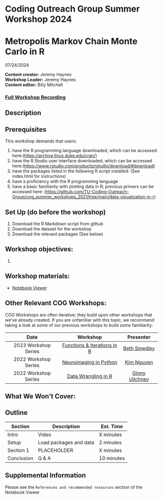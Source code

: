 # Coding Outreach Group Summer Workshop 2024
# Metropolis Markov Chain Monte Carlo in R
07/24/2024

__**Content creator:**__ Jeremy Haynes  
__**Workshop Leader:**__ Jeremy Haynes  
__**Content editor:**__ Billy Mitchell

### [Full Workshop Recording]()

## Description


## Prerequisites
This workshop demands that users:
1. have the R programming language downloaded, which can be accessed here:(https://archive.linux.duke.edu/cran/)
2. have the R Studio user interface downloaded, which can be accessed here:(https://www.rstudio.com/products/rstudio/download/#download)
3. have the packages listed in the following R script installed: (See index.html for instructions)
4. have a proficiency with the R programming language
5. have a basic familiarity with plotting data in R; previous primers can be accessed here: (https://github.com/TU-Coding-Outreach-Group/cog_summer_workshops_2021/tree/main/data-visualization-in-r) 

## Set Up (do before the workshop)
1. Download the R Markdown script from github
2. Download the dataset for the workshop
3. Download the relevant packages (See below)
    
## Workshop objectives:
1. 

## Workshop materials:
- [Notebook Viewer](https://tu-coding-outreach-group.github.io/cog_summer_workshops_2024/metro_mcmc_in_r/index.html)

## Other Relevant COG Workshops:
COG Workshops are often iterative; they build upon other workshops that we've already created. If you are unfamiliar with this topic, we recommend taking a look at some of our previous workshops to build some familiarity:

| Date        | Workshop                             | Presenter  |
| :-----------: |:------------------------------------:| :-----------:|
| 2023 Workshop Series    | [Functions & Iterations in R](https://github.com/TU-Coding-Outreach-Group/cog_summer_workshops_2023/tree/master/functions_iterations)                      | [Beth Smedley](https://twitter.com/ebsmed?lang=en) |
| 2022 Workshop Series       | [Neuroimaging in Python](https://github.com/TU-Coding-Outreach-Group/cog_summer_workshops_2022/tree/main/neuroimaging-in-python)                      | [Kim Nguyen](https://twitter.com/kvhnguyen) |
| 2022 Workshop Series       | [Data Wrangling in R](https://github.com/TU-Coding-Outreach-Group/cog_summer_workshops_2022/tree/main/data-wrangling-in-r)                      | [Ginny Ulichney](https://www.linkedin.com/in/ginny-ulichney/) |

## What We Won't Cover:


## Outline
| Section | Description | Est. Time |
| --- | --- | --- |
| Intro | Video | X minutes |
| Setup | Load packages and data | 2 minutes |
| Section 1 | PLACEHOLDER | X minutes |
| Conclusion | Q & A | 10 minutes |

## Supplemental Information
Please see the `References and recommended resources` section of the Notebook Viewer
